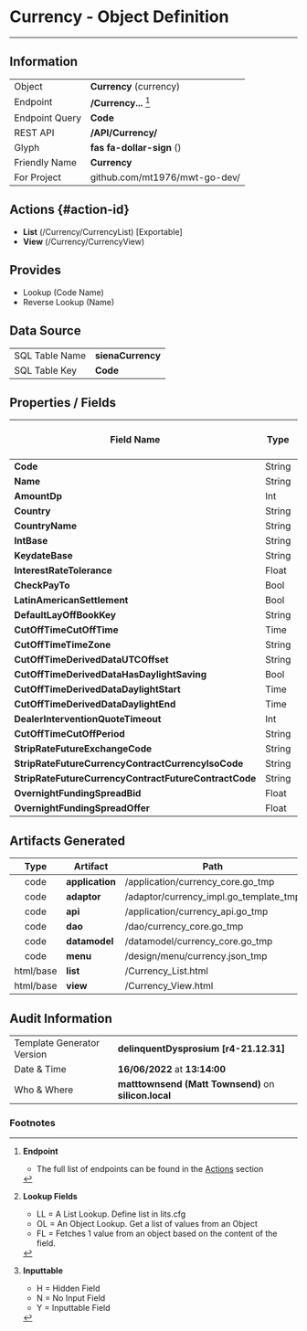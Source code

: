 # **Currency** - Object Definition
---
##  Information
|   |   |
|---|---|
|Object         |**Currency** (currency) |
|Endpoint 	    |**/Currency...** [^1]|
|Endpoint Query |**Code**|
|REST API|**/API/Currency/**|
Glyph|**fas fa-dollar-sign** ()
Friendly Name|**Currency**|
|For Project    |github.com/mt1976/mwt-go-dev/|

##  Actions {#action-id}
* **List** (/Currency/CurrencyList) [Exportable]
* **View** (/Currency/CurrencyView)











##  Provides
 * Lookup (Code Name)
 * Reverse Lookup (Name)





##  Data Source 
|   |   |
|---|---|
SQL Table Name       | **sienaCurrency**
SQL Table Key | **Code**



##  Properties / Fields
| Field Name| Type | Mandatory | Core | Virtual | Overide | Lookup [^2]| Lookup Object      | Lookup Field Source         | Lookup Return Value                | Inputable [^3]|DB Column|Default Value| No Change | Callout | Internal |
| -- | --  | :--: | :--: | :--: |:--: |:--: |:--: |-- |-- |:--: |-- | --| :--: | :--: | :--: |
|**Code**|String|true|true|false|false|||||Y|Code||false|false|false|
|**Name**|String|false|true|false|false|||||Y|Name||false|false|false|
|**AmountDp**|Int|false|true|false|false|||||Y|AmountDp|0|false|false|false|
|**Country**|String|false|true|false|false|||||Y|Country||false|false|false|
|**CountryName**|String|false|true|false|false|||||Y|CountryName||false|false|false|
|**IntBase**|String|false|true|false|false|||||Y|IntBase||false|false|false|
|**KeydateBase**|String|false|true|false|false|||||Y|KeydateBase||false|false|false|
|**InterestRateTolerance**|Float|false|true|false|false|||||Y|InterestRateTolerance|0.00|false|false|false|
|**CheckPayTo**|Bool|false|true|false|false|||||Y|CheckPayTo|True|false|false|false|
|**LatinAmericanSettlement**|Bool|false|true|false|false|||||Y|LatinAmericanSettlement|True|false|false|false|
|**DefaultLayOffBookKey**|String|false|true|false|false|||||Y|DefaultLayOffBookKey||false|false|false|
|**CutOffTimeCutOffTime**|Time|false|true|false|false|||||Y|CutOffTimeCutOffTime||false|false|false|
|**CutOffTimeTimeZone**|String|false|true|false|false|||||Y|CutOffTimeTimeZone||false|false|false|
|**CutOffTimeDerivedDataUTCOffset**|String|false|true|false|false|||||Y|CutOffTimeDerivedDataUTCOffset||false|false|false|
|**CutOffTimeDerivedDataHasDaylightSaving**|Bool|false|true|false|false|||||Y|CutOffTimeDerivedDataHasDaylightSaving|True|false|false|false|
|**CutOffTimeDerivedDataDaylightStart**|Time|false|true|false|false|||||Y|CutOffTimeDerivedDataDaylightStart||false|false|false|
|**CutOffTimeDerivedDataDaylightEnd**|Time|false|true|false|false|||||Y|CutOffTimeDerivedDataDaylightEnd||false|false|false|
|**DealerInterventionQuoteTimeout**|Int|false|true|false|false|||||Y|DealerInterventionQuoteTimeout|0|false|false|false|
|**CutOffTimeCutOffPeriod**|String|false|true|false|false|||||Y|CutOffTimeCutOffPeriod||false|false|false|
|**StripRateFutureExchangeCode**|String|false|true|false|false|||||Y|StripRateFutureExchangeCode||false|false|false|
|**StripRateFutureCurrencyContractCurrencyIsoCode**|String|false|true|false|false|||||Y|StripRateFutureCurrencyContractCurrencyIsoCode||false|false|false|
|**StripRateFutureCurrencyContractFutureContractCode**|String|false|true|false|false|||||Y|StripRateFutureCurrencyContractFutureContractCode||false|false|false|
|**OvernightFundingSpreadBid**|Float|false|true|false|false|||||Y|OvernightFundingSpreadBid|0.00|false|false|false|
|**OvernightFundingSpreadOffer**|Float|false|true|false|false|||||Y|OvernightFundingSpreadOffer|0.00|false|false|false|


##  Artifacts Generated
| Type | Artifact | Path|
| :--: | -- | -- |
| code | **application** | /application/currency_core.go_tmp |
| code | **adaptor** | /adaptor/currency_impl.go_template_tmp |
| code | **api** | /application/currency_api.go_tmp |
| code | **dao** | /dao/currency_core.go_tmp |
| code | **datamodel** | /datamodel/currency_core.go_tmp |
| code | **menu** | /design/menu/currency.json_tmp |
| html/base | **list** | /Currency_List.html |
| html/base | **view** | /Currency_View.html |


## Audit Information
|   |   |
|---|---|
Template Generator Version   | **delinquentDysprosium [r4-21.12.31]**
Date & Time		     | **16/06/2022** at **13:14:00**
Who & Where		     | **matttownsend (Matt Townsend)** on **silicon.local**

### Footnotes
[^1]: **Endpoint**
    * The full list of endpoints can be found in the [Actions](#action-id) section
[^2]: **Lookup Fields**
    * LL = A List Lookup. Define list in lits.cfg
    * OL = An Object Lookup. Get a list of values from an Object
    * FL = Fetches 1 value from an object based on the content of the field. 
[^3]: **Inputtable**   
    * H = Hidden Field
    * N = No Input Field
    * Y = Inputtable Field
